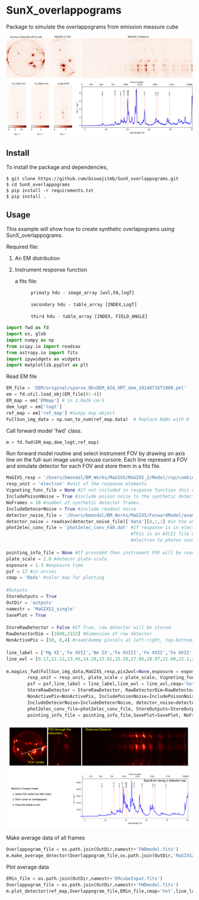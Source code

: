 # SunX_overlappograms

Package to simulate the overlappograms from emission measure cube 

![alt text](overlappogram.png)

## Install

To install the package and dependencies,
```shell
$ git clone https://github.com/biswajitmb/SunX_overlappograms.git
$ cd SunX_overlappograms
$ pip install -r requirements.txt
$ pip install .
```

## Usage

This example will show how to create synthetic overlapograms using SunX_overlappograms.

Required file:

   1) An EM distribution

   2) Instrument response function

      a fits file:

                primaty hdu - image_array [wvl,FA,logT]

                secondary hdu - table_array [INDEX,LogT]

                third hdu - table_array [INDEX, FIELD_ANGLE]

```python
import fwd as fd
import os, glob
import numpy as np
from scipy.io import readsav
from astropy.io import fits
import ipywidgets as widgets
import matplotlib.pyplot as plt
```

Read EM file

```python
EM_file = 'DEM/original/sparse_ObsDEM_AIA_XRT_dem_20240716T1900.pkl'
em = fd.util.load_obj(EM_file[0:-4])
EM_map = em['EMmap'] # in 1.0e26 cm-5
dem_logt = em['logt']
ref_map = em['ref_map'] #Sunpy map object
FullSun_img_data = np.nan_to_num(ref_map.data)  # Replace NaNs with 0 from the ref_map.data
```

Call forward model 'fwd' class.

```python
m = fd.fwd(EM_map,dem_logt,ref_map)
```

Run forward model routine and select instrument FOV by drawing on axis line on the full-sun image using mouse cursore.
Each line represent a FOV and simulate detector for each FOV and store them in a fits file.

```python
MaGIXS_resp = '/Users/bmondal/BM_Works/MaGIXS/MaGIXS_2/Model/rsp/combined_Chianti/Combined_chspec_rsp_asplund_dFA0.1.fits'
resp_unit = 'electron' #unit of the response elements
Vigneting_func_file = None #If not included in response function this can be provided by a file, otherwise no vigneting as a function of FA.
IncludePoisonNoise = True #include poison noise to the synthetic detector
NoFrames = 10 #number of synthetic detector frames.
IncludeDetecorNoise = True #include readout noise
detector_noise_file = '/Users/bmondal/BM_Works/MaGIXS/ForwardModel/example/magixs_resp/darks_for_biswajit.sav'
detector_noise = readsav(detector_noise_file)['data'][4,:,:] #in the unit of electron or photon. 
phot2elec_conv_file = 'phot2elec_conv_FA0.dat' #If response is in electron, it needs to be converted in photon to estimate the photon noise. 
                                               #This is an ASCII file with 2-columns. 1st column detector pixcel and 2nd column is the 
                                               #electron to photon conversion.

pointing_info_file = None #If provoded then instrument FOV will be read from this file.
plate_scale = 2.8 #detecor plate-scale
exposure = 1.3 #exposure time
psf = 17 #in arcsec
cmap = 'Reds' #color map for plotting

#Outputs
StoreOutputs = True
OutDir = 'outputs'
namestr = 'MaGIXS2_single'
SavePlot = True

StoreRawDetector = False #If True, raw detector will be stored.
RawDetectorDim = [1040,2152] #Dimension of raw detector
NonActivePix = [50, 8,4] #read/dummy pixcels at left-right, top-bottom, and middle

line_label = ['Mg XI','Fe XVII','Ne IX','Fe XVIII','Fe XVII','Fe XVII','Fe XVII','O VIII','O VII','O VII', 'N VII']
line_wvl = [9.17,12.12,13.45,14.20,15.01,15.26,17.05,18.97,21.60,22.1,24.78]

m.magixs_fwd(FullSun_img_data,MaGIXS_resp,pix2wvl=None,exposure = exposure,
        resp_unit = resp_unit, plate_scale = plate_scale, Vigneting_func_file = Vigneting_func_file,
        psf = psf,line_label = line_label,line_wvl = line_wvl,cmap='hot',
        StoreRawDetector = StoreRawDetector, RawDetectorDim=RawDetectorDim,
        NonActivePix=NonActivePix, IncludePoisonNoise=IncludePoisonNoise,
        IncludeDetecorNoise=IncludeDetecorNoise, detector_noise=detector_noise,
        phot2elec_conv_file=phot2elec_conv_file, StoreOutputs=StoreOutputs, OutDir=OutDir,namestr = namestr,
        pointing_info_file = pointing_info_file,SavePlot=SavePlot, NoFrames = NoFrames)
```

![alt text](FWD.png)

Make average data of all frames

```python
Overlappogram_file = os.path.join(OutDir,namestr+'FWDmodel.fits')
m.make_average_detector(Overlappogram_file,os.path.join(OutDir,'MaGIXS2_Average_FWDmodel.fits'))
```

Plot average data

```python
EMin_file = os.path.join(OutDir,namestr+'EMcubeInput.fits')
Overlappogram_file = os.path.join(OutDir,namestr+'FWDmodel.fits')
m.plot_detector(ref_map,Overlappogram_file,EMin_file,cmap='hot',line_label=line_label,line_wvl=line_wvl,FOV = 1, unit= 'photon', FrameRange = [0,1])
```
